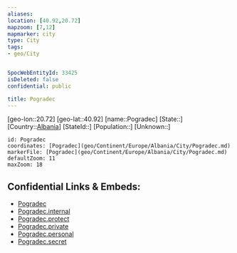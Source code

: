 ```yaml
---
aliases: 
location: [40.92,20.72]
mapzoom: [7,12] 
mapmarker: city 
type: City
tags:
- geo/City


SpocWebEntityId: 33425
isDeleted: false
confidential: public

title: Pogradec
---
```

[geo-lon::20.72]
[geo-lat::40.92]
[name::Pogradec]
[State::]
[Country::[Albania](geo/Continent/Europe/Albania.md)]
[StateId::]
[Population::]
[Unknown::]


```leaflet
id: Pogradec
coordinates: [Pogradec](geo/Continent/Europe/Albania/City/Pogradec.md)
markerFile: [Pogradec](geo/Continent/Europe/Albania/City/Pogradec.md)
defaultZoom: 11 
maxZoom: 18
```


## Confidential Links & Embeds: 
- [Pogradec](../../../../../../_public/geo/Continent/Europe/Albania/City/Pogradec.md) 
- [Pogradec.internal](../../../../../../_internal/geo/Continent/Europe/Albania/City/Pogradec.internal.md) 
- [Pogradec.protect](../../../../../../_protect/geo/Continent/Europe/Albania/City/Pogradec.protect.md) 
- [Pogradec.private](../../../../../../_private/geo/Continent/Europe/Albania/City/Pogradec.private.md) 
- [Pogradec.personal](../../../../../../_personal/geo/Continent/Europe/Albania/City/Pogradec.personal.md) 
- [Pogradec.secret](../../../../../../_secret/geo/Continent/Europe/Albania/City/Pogradec.secret.md) 
